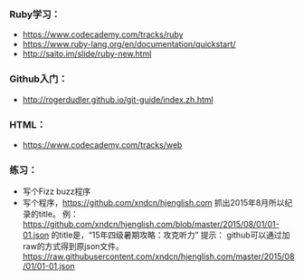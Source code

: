 ### Ruby学习：
 - https://www.codecademy.com/tracks/ruby
 - https://www.ruby-lang.org/en/documentation/quickstart/
 - http://saito.im/slide/ruby-new.html

### Github入门：
 - http://rogerdudler.github.io/git-guide/index.zh.html

### HTML：
 - https://www.codecademy.com/tracks/web

### 练习：
 - 写个Fizz buzz程序
 - 写个程序，https://github.com/xndcn/hjenglish.com 抓出2015年8月所以纪录的title。
例：https://github.com/xndcn/hjenglish.com/blob/master/2015/08/01/01-01.json
的title是，“15年四级暑期攻略：攻克听力”
提示：
github可以通过加raw的方式得到原json文件。
https://raw.githubusercontent.com/xndcn/hjenglish.com/master/2015/08/01/01-01.json

